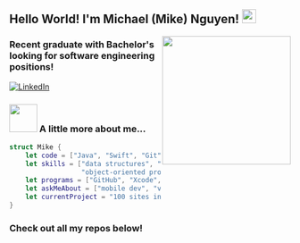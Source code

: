 <h2>Hello World! I'm Michael (Mike) Nguyen! <img src="https://media1.giphy.com/media/eltkEbq0Zl4aGQHisf/giphy.gif" width="25"></h2>
<img align='right' src="https://media2.giphy.com/media/du3J3cXyzhj75IOgvA/giphy.gif?cid=ecf05e473stqkiqj1swhvzrcvfn9qedz1wyzcth49dbate1q&rid=giphy.gif" width="230">
<h3> Recent graduate with Bachelor's looking for software engineering positions! </h3>

[![LinkedIn](https://img.shields.io/badge/-michaelnguyen-blue?style=flat-square&logo=Linkedin&logoColor=white&link=https://www.linkedin.com/in/michael-nguyen-merced97/)](https://www.linkedin.com/in/michael-nguyen-merced97/)

### <img src="https://media.giphy.com/media/VgCDAzcKvsR6OM0uWg/giphy.gif" width="50"> A little more about me...  

``` swift
struct Mike {
    let code = ["Java", "Swift", "Git", "HTML", "CSS", "JavaScript", "C++"]
    let skills = ["data structures", "algorithms", 
                  "object-oriented programming", "problem solver"]
    let programs = ["GitHub", "Xcode", "Eclipse"]
    let askMeAbout = ["mobile dev", "video games", "mathematics"]
    let currentProject = "100 sites in 100 days"
}
```

### Check out all my repos below!
